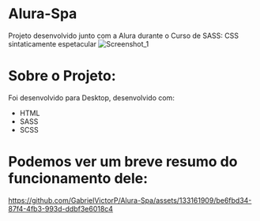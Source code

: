 # Alura-Spa
Projeto desenvolvido junto com a Alura durante o Curso de SASS: CSS sintaticamente espetacular
![Screenshot_1](https://github.com/GabrielVictorP/Alura-Spa/assets/133161909/9d8a4a7e-1e7a-4ac1-aff4-c45686bf8568)



# Sobre o Projeto:
Foi desenvolvido para Desktop, desenvolvido com:
* HTML
* SASS
* SCSS

# Podemos ver um breve resumo do funcionamento dele:
https://github.com/GabrielVictorP/Alura-Spa/assets/133161909/be6fbd34-87f4-4fb3-993d-ddbf3e6018c4

